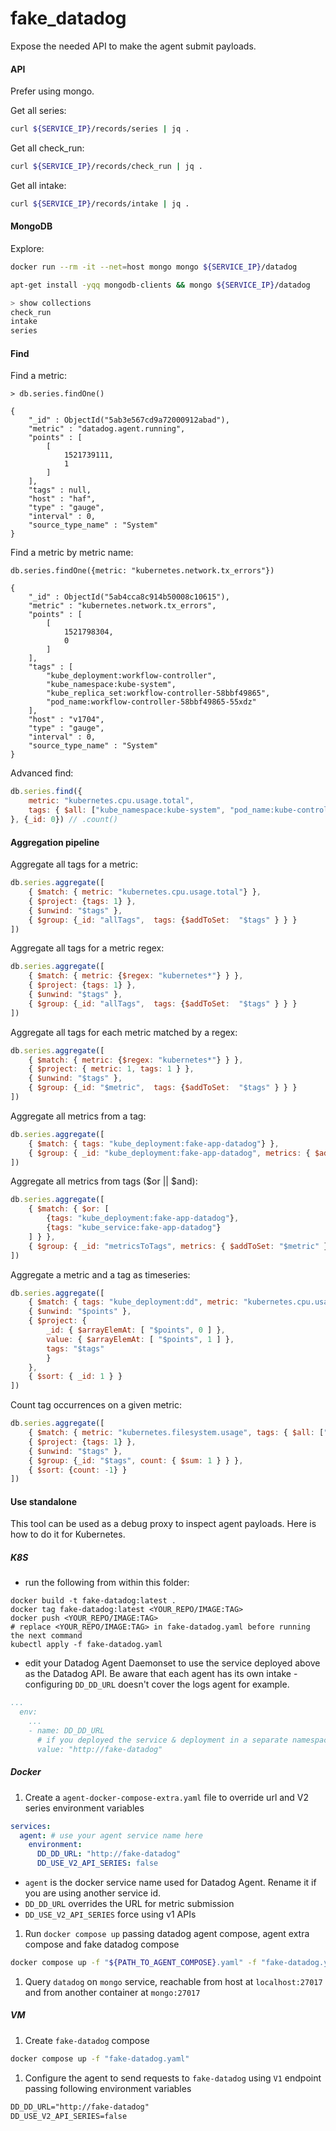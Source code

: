 # fake_datadog


Expose the needed API to make the agent submit payloads.


#### API

Prefer using mongo.

Get all series:
```bash
curl ${SERVICE_IP}/records/series | jq .
```

Get all check_run:
```bash
curl ${SERVICE_IP}/records/check_run | jq .
```

Get all intake:
```bash
curl ${SERVICE_IP}/records/intake | jq .
```

#### MongoDB

Explore:
```bash
docker run --rm -it --net=host mongo mongo ${SERVICE_IP}/datadog
```
```bash
apt-get install -yqq mongodb-clients && mongo ${SERVICE_IP}/datadog
```
```bash
> show collections
check_run
intake
series

```

#### Find

Find a metric:
```text
> db.series.findOne()

{
	"_id" : ObjectId("5ab3e567cd9a72000912abad"),
	"metric" : "datadog.agent.running",
	"points" : [
		[
			1521739111,
			1
		]
	],
	"tags" : null,
	"host" : "haf",
	"type" : "gauge",
	"interval" : 0,
	"source_type_name" : "System"
}
```

Find a metric by metric name:
```text
db.series.findOne({metric: "kubernetes.network.tx_errors"})

{
	"_id" : ObjectId("5ab4cca8c914b50008c10615"),
	"metric" : "kubernetes.network.tx_errors",
	"points" : [
		[
			1521798304,
			0
		]
	],
	"tags" : [
		"kube_deployment:workflow-controller",
		"kube_namespace:kube-system",
		"kube_replica_set:workflow-controller-58bbf49865",
		"pod_name:workflow-controller-58bbf49865-55xdz"
	],
	"host" : "v1704",
	"type" : "gauge",
	"interval" : 0,
	"source_type_name" : "System"
}
```

Advanced find:
```js
db.series.find({
    metric: "kubernetes.cpu.usage.total",
    tags: { $all: ["kube_namespace:kube-system", "pod_name:kube-controller-manager"] }
}, {_id: 0}) // .count()
```

#### Aggregation pipeline

Aggregate all tags for a metric:
```js
db.series.aggregate([
    { $match: { metric: "kubernetes.cpu.usage.total"} },
    { $project: {tags: 1} },
    { $unwind: "$tags" },
    { $group: {_id: "allTags",  tags: {$addToSet:  "$tags" } } }
])
```

Aggregate all tags for a metric regex:
```js
db.series.aggregate([
    { $match: { metric: {$regex: "kubernetes*"} } },
    { $project: {tags: 1} },
    { $unwind: "$tags" },
    { $group: {_id: "allTags",  tags: {$addToSet:  "$tags" } } }
])
```

Aggregate all tags for each metric matched by a regex:
```js
db.series.aggregate([
    { $match: { metric: {$regex: "kubernetes*"} } },
    { $project: { metric: 1, tags: 1 } },
    { $unwind: "$tags" },
    { $group: {_id: "$metric",  tags: {$addToSet:  "$tags" } } }
])
```

Aggregate all metrics from a tag:
```js
db.series.aggregate([
    { $match: { tags: "kube_deployment:fake-app-datadog"} },
    { $group: { _id: "kube_deployment:fake-app-datadog", metrics: { $addToSet: "$metric" } } }
])
```

Aggregate all metrics from tags ($or || $and):
```js
db.series.aggregate([
    { $match: { $or: [
        {tags: "kube_deployment:fake-app-datadog"},
        {tags: "kube_service:fake-app-datadog"}
    ] } },
    { $group: { _id: "metricsToTags", metrics: { $addToSet: "$metric" } } }
])
```

Aggregate a metric and a tag as timeseries:
```js
db.series.aggregate([
	{ $match: { tags: "kube_deployment:dd", metric: "kubernetes.cpu.usage.total"} },
	{ $unwind: "$points" },
	{ $project: {
		_id: { $arrayElemAt: [ "$points", 0 ] },
		value: { $arrayElemAt: [ "$points", 1 ] },
		tags: "$tags"
		}
	},
	{ $sort: { _id: 1 } }
])
```

Count tag occurrences on a given metric:
```js
db.series.aggregate([
	{ $match: { metric: "kubernetes.filesystem.usage", tags: { $all: ["pod_name:fake-app-datadog-7cfb79db4d-dd4jr"] } } },
	{ $project: {tags: 1} },
	{ $unwind: "$tags" },
	{ $group: {_id: "$tags", count: { $sum: 1 } } },
	{ $sort: {count: -1} }
])
```

#### Use standalone

This tool can be used as a debug proxy to inspect agent payloads. Here is how to do it for Kubernetes.

##### K8S
- run the following from within this folder:

```console
docker build -t fake-datadog:latest .
docker tag fake-datadog:latest <YOUR_REPO/IMAGE:TAG>
docker push <YOUR_REPO/IMAGE:TAG>
# replace <YOUR_REPO/IMAGE:TAG> in fake-datadog.yaml before running the next command
kubectl apply -f fake-datadog.yaml
```

- edit your Datadog Agent Daemonset to use the service deployed above as the Datadog API. Be aware that each agent has its own intake - configuring `DD_DD_URL` doesn't cover the logs agent for example.

```yaml
...
  env:
    ...
    - name: DD_DD_URL
      # if you deployed the service & deployment in a separate namespace, add `.<NAMESPACE>.svc.cluster.local
      value: "http://fake-datadog"
```

##### Docker

1. Create a `agent-docker-compose-extra.yaml` file to override url and V2 series environment variables

```yaml
services:
  agent: # use your agent service name here
    environment:
      DD_DD_URL: "http://fake-datadog"
      DD_USE_V2_API_SERIES: false
```

- `agent` is the docker service name used for Datadog Agent. Rename it if you are using another service id.
- `DD_DD_URL` overrides the URL for metric submission
- `DD_USE_V2_API_SERIES` force using v1 APIs

1. Run `docker compose up` passing datadog agent compose, agent extra compose and fake datadog compose

```bash
docker compose up -f "${PATH_TO_AGENT_COMPOSE}.yaml" -f "fake-datadog.yaml" -f "agent-docker-compose-extra.yaml"
```

1. Query `datadog` on `mongo` service, reachable from host at `localhost:27017` and from another container at `mongo:27017`

##### VM

1. Create `fake-datadog` compose

```bash
docker compose up -f "fake-datadog.yaml"
```

1. Configure the agent to send requests to `fake-datadog` using `V1` endpoint passing following environment variables

```txt
DD_DD_URL="http://fake-datadog"
DD_USE_V2_API_SERIES=false
```
